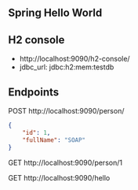Spring Hello World
--

H2 console
---
- http://localhost:9090/h2-console/
- jdbc_url: jdbc:h2:mem:testdb


Endpoints
---

POST http://localhost:9090/person/

```json
{
	"id": 1,
	"fullName": "SOAP"
}
```


GET http://localhost:9090/person/1

GET http://localhost:9090/hello

